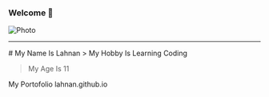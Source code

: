 ### Welcome 👋
![Photo]([http://url/to/img.png](https://avatars.githubusercontent.com/u/99069298?s=400&u=ff7ee5a6365a9907c78210e372622f087db0f29d&v=4)https://avatars.githubusercontent.com/u/99069298?s=400&u=ff7ee5a6365a9907c78210e372622f087db0f29d&v=4)
<hr>
# My Name Is Lahnan 
> My Hobby Is Learning Coding

> My Age Is 11

My Portofolio
lahnan.github.io

